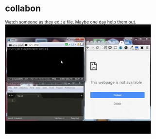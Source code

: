 # collabon
Watch someone as they edit a file. Maybe one day help them out.
![Imgur](./screenrecord.gif)
